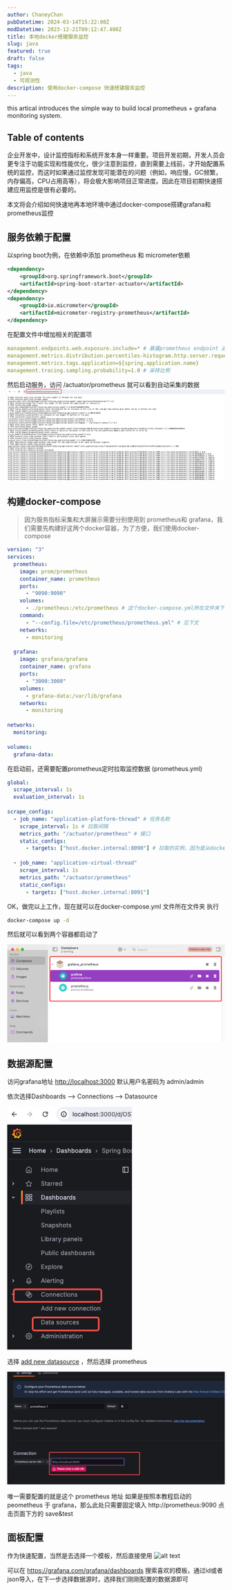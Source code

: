 ```yaml
---
author: ChaneyChan
pubDatetime: 2024-03-14T15:22:00Z
modDatetime: 2023-12-21T09:12:47.400Z
title: 本地docker搭建服务监控
slug: java
featured: true
draft: false
tags:
  - java
  - 可观测性
description: 使用docker-compose 快速搭建服务监控
---
```


this artical introduces the simple way to build local prometheus + grafana monitoring system.

## Table of contents

企业开发中，设计监控指标和系统开发本身一样重要。项目开发初期，开发人员会更专注于功能实现和性能优化，很少注意到监控，直到需要上线前，才开始配置系统的监控，而这时如果通过监控发现可能潜在的问题（例如，响应慢，GC频繁，内存偏高，CPU占用高等），将会极大影响项目正常进度。因此在项目初期快速搭建应用监控是很有必要的。

本文将会介绍如何快速地再本地环境中通过docker-compose搭建grafana和prometheus监控

## 服务依赖于配置

以spring boot为例，在依赖中添加 prometheus 和 micrometer依赖

```xml
<dependency>
	<groupId>org.springframework.boot</groupId>
	<artifactId>spring-boot-starter-actuator</artifactId>
</dependency>
<dependency>
	<groupId>io.micrometer</groupId>
	<artifactId>micrometer-registry-prometheus</artifactId>
</dependency>
```

在配置文件中增加相关的配置项

```yml
management.endpoints.web.exposure.include=* # 暴露prometheus endpoint 通过 /actuator/prometheus 获取监控数据
management.metrics.distribution.percentiles-histogram.http.server.requests=true
management.metrics.tags.application=${spring.application.name}
management.tracing.sampling.probability=1.0 # 采样比例
```

然后启动服务，访问 /actuator/prometheus 就可以看到自动采集的数据
![alt text](../../assets/images/monitor_data.png)

## 构建docker-compose

> 因为服务指标采集和大屏展示需要分别使用到 prometheus和 grafana，我们需要先构建好这两个docker容器，为了方便，我们使用docker-compose

```yml
version: "3"
services:
  prometheus:
    image: prom/prometheus
    container_name: prometheus
    ports:
      - "9090:9090"
    volumes:
      - ./prometheus:/etc/prometheus # 这个docker-compose.yml所在文件夹下 新建一个 prometheus 文件夹，用来存放 prometheus 配置
    command:
      - "--config.file=/etc/prometheus/prometheus.yml" # 见下文
    networks:
      - monitoring

  grafana:
    image: grafana/grafana
    container_name: grafana
    ports:
      - "3000:3000"
    volumes:
      - grafana-data:/var/lib/grafana
    networks:
      - monitoring

networks:
  monitoring:

volumes:
  grafana-data:
```

在启动前，还需要配置prometheus定时拉取监控数据 (prometheus.yml)

```yml
global:
  scrape_interval: 1s
  evaluation_interval: 1s

scrape_configs:
  - job_name: "application-platform-thread" # 任务名称
    scrape_interval: 1s # 拉取间隔
    metrics_path: "/actuator/prometheus" # 接口
    static_configs:
      - targets: ["host.docker.internal:8090"] # 拉取的实例，因为是从docker访问宿主机的服务，所以使用 host.docker.internal

  - job_name: "application-virtual-thread"
    scrape_interval: 1s
    metrics_path: "/actuator/prometheus"
    static_configs:
      - targets: ["host.docker.internal:8091"]
```

OK，做完以上工作，现在就可以在docker-compose.yml 文件所在文件夹 执行

```sh
docker-compose up -d
```

然后就可以看到两个容器都启动了

![alt text](../../assets/images/docker-start.png)

## 数据源配置

访问grafana地址 [http://localhost:3000](http://localhost:3000) 默认用户名密码为 admin/admin

依次选择Dashboards --> Connections --> Datasource

![alt text](../../assets/images/grafana.png)

选择 <u>add new datasource</u> ，然后选择 prometheus

![alt text](../../assets/images/prometheus-server-url.png)

唯一需要配置的就是这个 prometheus 地址
如果是按照本教程启动的 peometheus 于 grafana，那么此处只需要固定填入 http://prometheus:9090
点击页面下方的 save&test

## 面板配置

作为快速配置，当然是去选择一个模板，然后直接使用
![alt text](../../../assets//images/import-grafana-template.png)

可以在 https://grafana.com/grafana/dashboards 搜索喜欢的模板，通过id或者json导入，在下一步选择数据源时，选择我们刚刚配置的数据源即可
